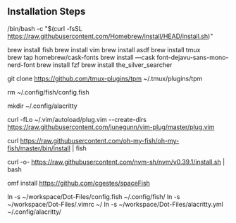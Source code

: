 ## Installation Steps

/bin/bash -c "$(curl -fsSL https://raw.githubusercontent.com/Homebrew/install/HEAD/install.sh)"

brew install fish
brew install vim
brew install asdf
brew install tmux  
brew tap homebrew/cask-fonts
brew install —cask font-dejavu-sans-mono-nerd-font
brew install fzf
brew install the_silver_searcher

git clone https://github.com/tmux-plugins/tpm ~/.tmux/plugins/tpm


rm ~/.config/fish/config.fish

 mkdir ~/.config/alacritty 


curl -fLo ~/.vim/autoload/plug.vim --create-dirs \
    https://raw.githubusercontent.com/junegunn/vim-plug/master/plug.vim

curl https://raw.githubusercontent.com/oh-my-fish/oh-my-fish/master/bin/install | fish

curl -o- https://raw.githubusercontent.com/nvm-sh/nvm/v0.39.1/install.sh | bash

omf install https://github.com/cgestes/spaceFish



ln -s ~/workspace/Dot-Files/config.fish ~/.config/fish/
ln -s ~/workspace/Dot-Files/.vimrc ~/
ln -s ~/workspace/Dot-Files/alacritty.yml ~/.config/alacritty/
